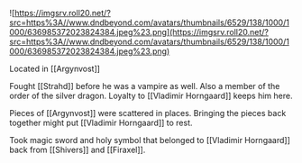 ![https://imgsrv.roll20.net/?src=https%3A//www.dndbeyond.com/avatars/thumbnails/6529/138/1000/1000/636985372023824384.jpeg%23.png](https://imgsrv.roll20.net/?src=https%3A//www.dndbeyond.com/avatars/thumbnails/6529/138/1000/1000/636985372023824384.jpeg%23.png)

Located in [[Argynvost]]

Fought [[Strahd]] before he was a vampire as well. Also a member of the order of the silver dragon. Loyalty to [[Vladimir Horngaard]] keeps him here.

Pieces of [[Argynvost]] were scattered in places. Bringing the pieces back together might put [[Vladimir Horngaard]] to rest.

Took magic sword and holy symbol that belonged to [[Vladimir Horngaard]] back from [[Shivers]] and [[Firaxel]].  